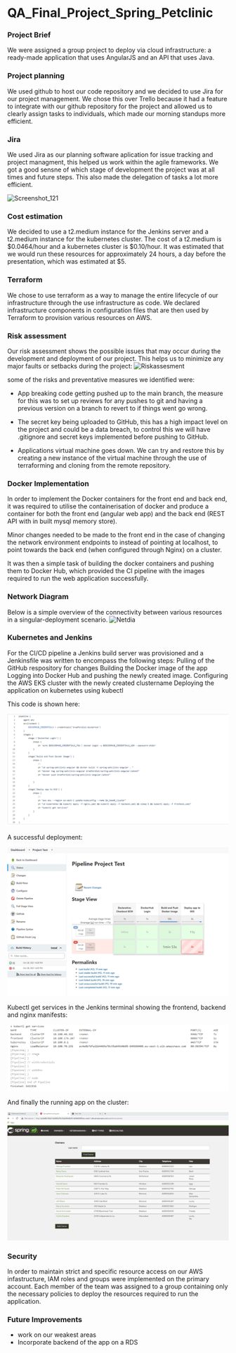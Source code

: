# QA_Final_Project_Spring_Petclinic

### Project Brief
We were assigned a group project to deploy via cloud infrastructure: a ready-made application that uses AngularJS and an API that uses Java. 

### Project planning 
We used github to host our code repository and we decided to use Jira for our project management. We chose this over Trello because it had a feature to integrate with our github repository for the project and allowed us to clearly assign tasks to individuals, which made our morning standups more efficient.
### Jira
We used Jira as our planning software aplication for issue tracking and project managment, this helped us work within the agile frameworks. We got a good sensne of which stage of development the project was at all times and future steps. This also made the delegation of tasks a lot more efficient.

![Screenshot_121](https://user-images.githubusercontent.com/55898620/139315712-d267fa58-9a30-428b-9050-d36b0d455dbf.png)

### Cost estimation
We decided to use a t2.medium instance for the Jenkins server and a t2.medium instance for the kubernetes cluster. The cost of a t2.medium is $0.0464/hour and a kubernetes cluster is $0.10/hour. It was estimated that we would run these resources for approximately 24 hours, a day before the presentation, which was estimated at $5.

### Terraform
We chose to use terraform as a way to manage the entire lifecycle of our infrastructure through the use infrastructure as code. We declared infrastructure components in configuration files that are then used by Terraform to provision various resources on AWS. 

### Risk assessment 
Our risk assessment shows the possible issues that may occur during the development and deployment of our project. This helps us to minimize any major faults or setbacks during the project:
![Riskassesment](https://user-images.githubusercontent.com/55898620/139305877-a2e76366-a032-4304-ac16-ec574ece55ef.png)


some of the risks and preventative measures we identified were:

* App breaking code getting pushed up to the main branch, the measure for this was to set up reviews for any pushes to git and having a previous version on a branch to revert to if things went go wrong.

* The secret key being uploaded to GitHub, this has a high impact level on the project and could be a data breach, to control this we will have .gitignore and secret keys implemented before pushing to GitHub.

* Applications virtual machine goes down. We can try and restore this by creating a new instance of the virtual machine through the use of terraforming and cloning from the remote repository.

### Docker Implementation
In order to implement the Docker containers for the front end and back end, it was required to utilise the containerisation of docker and produce a container for both the front end (angular web app) and the back end (REST API with in built mysql memory store).

Minor changes needed to be made to the front end in the case of changing the network environment endpoints to instead of pointing at localhost, to point towards the back end (when configured through Nginx) on a cluster.

It was then a simple task of building the docker containers and pushing them to Docker Hub, which provided the CI pipeline with the images required to run the web application successfully.

### Network Diagram
Below is a simple overview of the connectivity between various resources in a singular-deployment scenario.
![Netdia](https://user-images.githubusercontent.com/33896164/139346043-31d2341b-2c29-41bd-ab2a-cee2b292d23c.png)

### Kubernetes and Jenkins 
For the CI/CD pipeline a Jenkins build server was provisioned and a Jenkinsfile was written to encompass the following steps:
Pulling of the GitHub respository for changes
Building the Docker image of the app
Logging into Docker Hub and pushing the newly created image.
Configuring the AWS EKS cluster with the newly created clustername
Deploying the application on kubernetes using kubectl

This code is shown here:

![deploy](https://github.com/msa03/QA_Final_Project_Spring_Petclinic/blob/f5b4aec74335db56e9842d655f570a9affc14ad3/Doc_images/Jenkinsfile.png)

A successful deployment:

![deployment](https://github.com/msa03/QA_Final_Project_Spring_Petclinic/blob/f5b4aec74335db56e9842d655f570a9affc14ad3/Doc_images/jenkins.png)

Kubectl get services in the Jenkins terminal showing the frontend, backend and nginx manifests:

![kubectl](https://github.com/msa03/QA_Final_Project_Spring_Petclinic/blob/f5b4aec74335db56e9842d655f570a9affc14ad3/Doc_images/kubectl.png)

And finally the running app on the cluster:

![app](https://github.com/msa03/QA_Final_Project_Spring_Petclinic/blob/f5b4aec74335db56e9842d655f570a9affc14ad3/Doc_images/Working%20App.png)

### Security
In order to maintain strict and specific resource access on our AWS infastructure, IAM roles and groups were implemented on the primary account. Each member of the team was assigned to a group containing only the necessary policies to deploy the resources required to run the application.

###  Future Improvements 
* work on our weakest areas
* Incorporate backend of the app on a RDS


